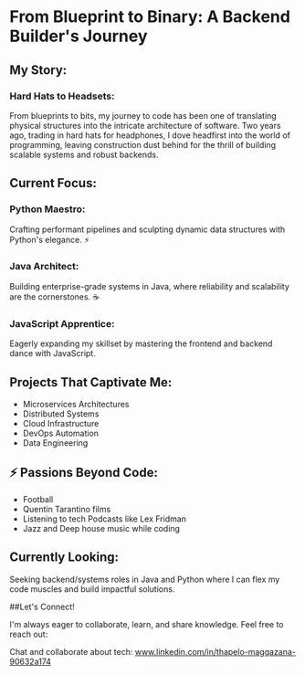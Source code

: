 # From Blueprint to Binary: A Backend Builder's Journey

## My Story:

### Hard Hats to Headsets:
From blueprints to bits, my journey to code has been one of translating physical structures into the intricate architecture of software. Two years ago, trading in hard hats for headphones, I dove headfirst into the world of programming, leaving construction dust behind for the thrill of building scalable systems and robust backends.

## Current Focus:

### Python Maestro:
Crafting performant pipelines and sculpting dynamic data structures with Python's elegance. ⚡️
### Java Architect:
Building enterprise-grade systems in Java, where reliability and scalability are the cornerstones. ☕️
### JavaScript Apprentice:
Eagerly expanding my skillset by mastering the frontend and backend dance with JavaScript.

## Projects That Captivate Me:

- Microservices Architectures
- Distributed Systems
- Cloud Infrastructure
- DevOps Automation
- Data Engineering

## ⚡️ Passions Beyond Code:

- Football
- Quentin Tarantino films
- Listening to tech Podcasts like Lex Fridman
- Jazz and Deep house music while coding

## Currently Looking:   
Seeking backend/systems roles in Java and Python where I can flex my code muscles and build impactful solutions.

##Let's Connect!

I'm always eager to collaborate, learn, and share knowledge. Feel free to reach out:

Chat and collaborate about tech: www.linkedin.com/in/thapelo-magqazana-90632a174

